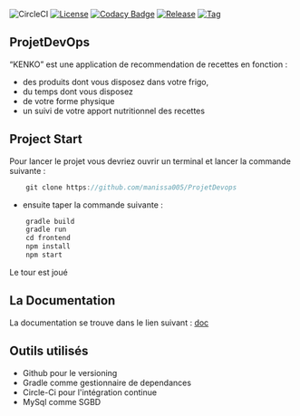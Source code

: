 ![CircleCI](https://img.shields.io/circleci/build/github/manissa005/ProjetDevops/develop)
[![License](https://img.shields.io/github/license/manissa005/ProjetDevops?label=license)](LICENSE)
[![Codacy Badge](https://app.codacy.com/project/badge/Grade/dca43cff57c34f45a2ef85f77c67fe3b)](https://www.codacy.com/gh/manissa005/ProjetDevops/dashboard?utm_source=github.com&amp;utm_medium=referral&amp;utm_content=manissa005/ProjetDevops&amp;utm_campaign=Badge_Grade)
[![Release](https://img.shields.io/github/v/release/manissa005/ProjetDevops)](build.gradle)
[![Tag](https://img.shields.io/github/v/tag/manissa005/ProjetDevops)](build.gradle)





## ProjetDevOps

“KENKO” est une application de recommendation de recettes en fonction :
- des produits dont vous disposez dans votre frigo,
- du temps dont vous disposez
- de votre forme physique
- un suivi de votre apport nutritionnel des recettes


## Project Start

Pour lancer le projet vous devriez ouvrir un terminal et lancer la commande suivante :

```java
    git clone https://github.com/manissa005/ProjetDevops
```

- ensuite taper la commande suivante :

```java 
    gradle build
    gradle run
    cd frontend
    npm install
    npm start
```
Le tour est joué

## La Documentation
La documentation se trouve dans le lien suivant : [doc](https://github.com/manissa005/ProjetDevops/blob/develop/DocKenko.pdf)

## Outils utilisés
- Github pour le versioning
- Gradle comme gestionnaire de dependances
- Circle-Ci pour l'intégration continue
- MySql comme SGBD
